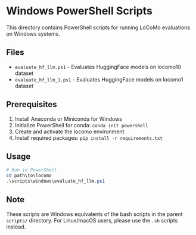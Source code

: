 # Windows PowerShell Scripts

This directory contains PowerShell scripts for running LoCoMo evaluations on Windows systems.

## Files

- `evaluate_hf_llm.ps1` - Evaluates HuggingFace models on locomo10 dataset
- `evaluate_hf_llm_1.ps1` - Evaluates HuggingFace models on locomo1 dataset

## Prerequisites

1. Install Anaconda or Miniconda for Windows
2. Initialize PowerShell for conda: `conda init powershell`
3. Create and activate the locomo environment
4. Install required packages: `pip install -r requirements.txt`

## Usage

```powershell
# Run in PowerShell
cd path\to\locomo
.\scripts\windows\evaluate_hf_llm.ps1
```

## Note

These scripts are Windows equivalents of the bash scripts in the parent `scripts/` directory. For Linux/macOS users, please use the `.sh` scripts instead.
